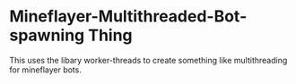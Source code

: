 # Mineflayer-Multithreaded-Bot-spawning Thing

This uses the libary worker-threads to create something like multithreading for mineflayer bots.
